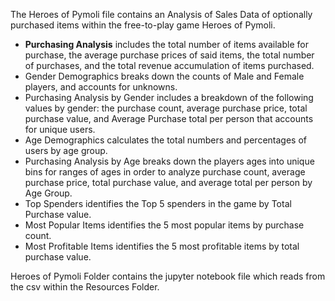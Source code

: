 
<p>The Heroes of Pymoli file contains an Analysis of Sales Data of optionally purchased items 
within the free-to-play game Heroes of Pymoli.<p /> 
<ul>
<li><b>Purchasing Analysis</b> includes the total number of items available for purchase, the average 
purchase prices of said items, the total number of purchases, and the total revenue accumulation of items purchased. 
<li>Gender Demographics</b> breaks down the counts of Male and Female players, and accounts for unknowns.
<li>Purchasing Analysis by Gender</b> includes a breakdown of the following values by gender: the purchase count,
average purchase price, total purchase value, and Average Purchase total per person that accounts for unique users.
<li>Age Demographics</b> calculates the total numbers and percentages of users by age group. 
<li>Purchasing Analysis by Age</b> breaks down the players ages into unique bins for ranges of ages in order to 
analyze purchase count, average purchase price, total purchase value, and average total per person by Age Group. 
<li>Top Spenders</b> identifies the Top 5 spenders in the game by Total Purchase value. 
<li>Most Popular Items</b> identifies the 5 most popular items by purchase count. 
<li>Most Profitable Items</b> identifies the 5 most profitable items by total purchase value.
</ul>

Heroes of Pymoli Folder contains the jupyter notebook file which reads from the csv within the Resources Folder. 

